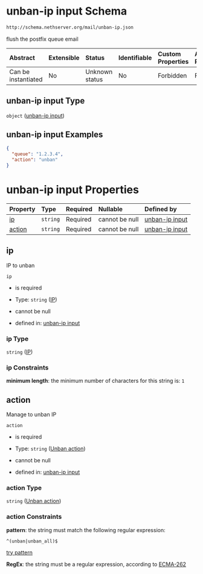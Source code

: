 # unban-ip input Schema

```txt
http://schema.nethserver.org/mail/unban-ip.json
```

flush the postfix queue email

| Abstract            | Extensible | Status         | Identifiable | Custom Properties | Additional Properties | Access Restrictions | Defined In                                                 |
| :------------------ | :--------- | :------------- | :----------- | :---------------- | :-------------------- | :------------------ | :--------------------------------------------------------- |
| Can be instantiated | No         | Unknown status | No           | Forbidden         | Forbidden             | none                | [unban-ip.json](mail/unban-ip.json "open original schema") |

## unban-ip input Type

`object` ([unban-ip input](unban-ip.md))

## unban-ip input Examples

```json
{
  "queue": "1.2.3.4",
  "action": "unban"
}
```

# unban-ip input Properties

| Property          | Type     | Required | Nullable       | Defined by                                                                                                                 |
| :---------------- | :------- | :------- | :------------- | :------------------------------------------------------------------------------------------------------------------------- |
| [ip](#ip)         | `string` | Required | cannot be null | [unban-ip input](unban-ip-properties-ip.md "http://schema.nethserver.org/mail/unban-ip.json#/properties/ip")               |
| [action](#action) | `string` | Required | cannot be null | [unban-ip input](unban-ip-properties-unban-action.md "http://schema.nethserver.org/mail/unban-ip.json#/properties/action") |

## ip

IP to unban

`ip`

* is required

* Type: `string` ([IP](unban-ip-properties-ip.md))

* cannot be null

* defined in: [unban-ip input](unban-ip-properties-ip.md "http://schema.nethserver.org/mail/unban-ip.json#/properties/ip")

### ip Type

`string` ([IP](unban-ip-properties-ip.md))

### ip Constraints

**minimum length**: the minimum number of characters for this string is: `1`

## action

Manage to unban IP

`action`

* is required

* Type: `string` ([Unban action](unban-ip-properties-unban-action.md))

* cannot be null

* defined in: [unban-ip input](unban-ip-properties-unban-action.md "http://schema.nethserver.org/mail/unban-ip.json#/properties/action")

### action Type

`string` ([Unban action](unban-ip-properties-unban-action.md))

### action Constraints

**pattern**: the string must match the following regular expression:&#x20;

```regexp
^(unban|unban_all)$
```

[try pattern](https://regexr.com/?expression=%5E\(unban%7Cunban_all\)%24 "try regular expression with regexr.com")

**RegEx**: the string must be a regular expression, according to [ECMA-262](http://www.ecma-international.org/publications/files/ECMA-ST/Ecma-262.pdf "check the specification")
